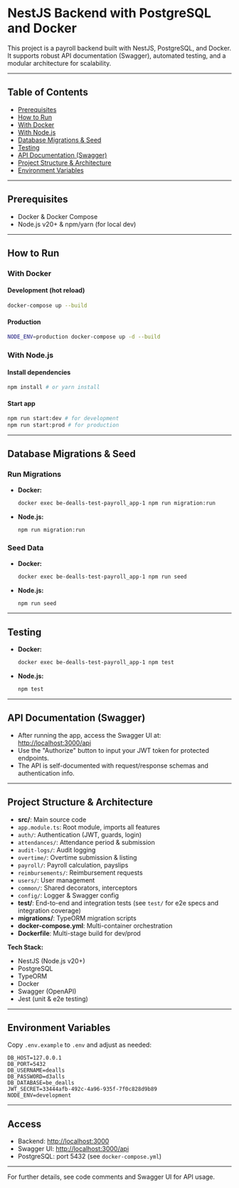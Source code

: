 # NestJS Backend with PostgreSQL and Docker

This project is a payroll backend built with NestJS, PostgreSQL, and Docker. It supports robust API documentation (Swagger), automated testing, and a modular architecture for scalability.

---

## Table of Contents
- [Prerequisites](#prerequisites)
- [How to Run](#how-to-run)
 - [With Docker](#with-docker)
 - [With Node.js](#with-nodejs)
- [Database Migrations & Seed](#database-migrations--seed)
- [Testing](#testing)
- [API Documentation (Swagger)](#api-documentation-swagger)
- [Project Structure & Architecture](#project-structure--architecture)
- [Environment Variables](#environment-variables)

---

## Prerequisites
- Docker & Docker Compose
- Node.js v20+ & npm/yarn (for local dev)

---

## How to Run

### With Docker
#### Development (hot reload)
```bash
docker-compose up --build
```
#### Production
```bash
NODE_ENV=production docker-compose up -d --build
```

### With Node.js
#### Install dependencies
```bash
npm install # or yarn install
```
#### Start app
```bash
npm run start:dev # for development
npm run start:prod # for production
```

---

## Database Migrations & Seed

### Run Migrations
- **Docker:**
  ```bash
  docker exec be-dealls-test-payroll_app-1 npm run migration:run
  ```
- **Node.js:**
  ```bash
  npm run migration:run
  ```

### Seed Data
- **Docker:**
  ```bash
  docker exec be-dealls-test-payroll_app-1 npm run seed
  ```
- **Node.js:**
  ```bash
  npm run seed
  ```

---

## Testing
- **Docker:**
  ```bash
  docker exec be-dealls-test-payroll_app-1 npm test
  ```
- **Node.js:**
  ```bash
  npm test
  ```

---

## API Documentation (Swagger)
- After running the app, access the Swagger UI at: [http://localhost:3000/api](http://localhost:3000/api)
- Use the "Authorize" button to input your JWT token for protected endpoints.
- The API is self-documented with request/response schemas and authentication info.

---

## Project Structure & Architecture

- **src/**: Main source code
 - `app.module.ts`: Root module, imports all features
 - `auth/`: Authentication (JWT, guards, login)
 - `attendances/`: Attendance period & submission
 - `audit-logs/`: Audit logging
 - `overtime/`: Overtime submission & listing
 - `payroll/`: Payroll calculation, payslips
 - `reimbursements/`: Reimbursement requests
 - `users/`: User management
 - `common/`: Shared decorators, interceptors
 - `config/`: Logger & Swagger config
- **test/**: End-to-end and integration tests (see `test/` for e2e specs and integration coverage)
- **migrations/**: TypeORM migration scripts
- **docker-compose.yml**: Multi-container orchestration
- **Dockerfile**: Multi-stage build for dev/prod

**Tech Stack:**
- NestJS (Node.js v20+)
- PostgreSQL
- TypeORM
- Docker
- Swagger (OpenAPI)
- Jest (unit & e2e testing)

---

## Environment Variables
Copy `.env.example` to `.env` and adjust as needed:
```dotenv
DB_HOST=127.0.0.1
DB_PORT=5432
DB_USERNAME=dealls
DB_PASSWORD=d3alls
DB_DATABASE=be_dealls
JWT_SECRET=33444afb-492c-4a96-935f-7f0c828d9b89
NODE_ENV=development
```

---

## Access
- Backend: [http://localhost:3000](http://localhost:3000)
- Swagger UI: [http://localhost:3000/api](http://localhost:3000/api)
- PostgreSQL: port 5432 (see `docker-compose.yml`)

---

For further details, see code comments and Swagger UI for API usage.